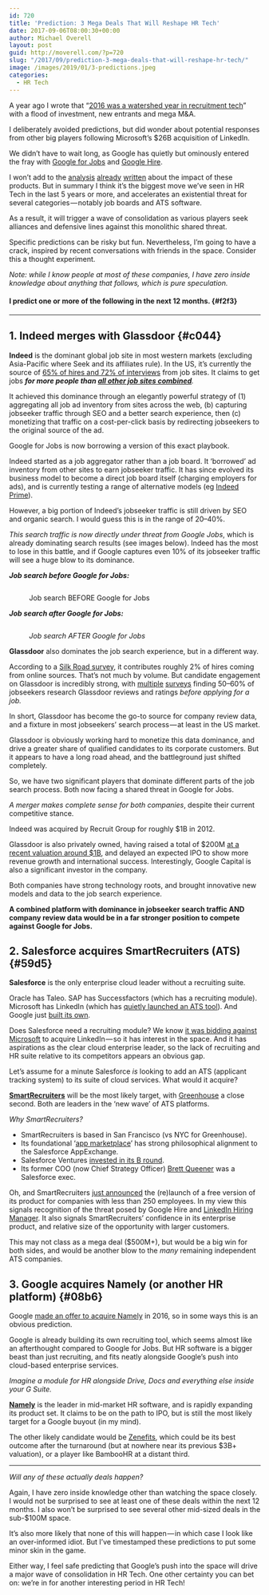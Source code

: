 ```yaml
---
id: 720
title: 'Prediction: 3 Mega Deals That Will Reshape HR Tech'
date: 2017-09-06T08:00:30+00:00
author: Michael Overell
layout: post
guid: http://moverell.com/?p=720
slug: "/2017/09/prediction-3-mega-deals-that-will-reshape-hr-tech/"
image: /images/2019/01/3-predictions.jpeg
categories:
  - HR Tech
---
```

A year ago I wrote that “<a href="https://techcrunch.com/2016/10/29/the-history-of-innovation-in-recruitment-technology-and-services/" rel="noreferrer noopener" target="_blank">2016 was a watershed year in recruitment tech</a>” with a flood of investment, new entrants and mega M&A.

I deliberately avoided predictions, but did wonder about potential responses from other big players following Microsoft’s $26B acquisition of LinkedIn.

We didn’t have to wait long, as Google has quietly but ominously entered the fray with&nbsp;<a href="https://www.blog.google/products/search/connecting-more-americans-jobs/" rel="noreferrer noopener" target="_blank">Google for Jobs</a>&nbsp;and&nbsp;<a href="https://hire.google.com/" rel="noreferrer noopener" target="_blank">Google Hire</a>.

I won’t add to the&nbsp;<a href="https://techcrunch.com/2017/06/20/google-launches-its-ai-powered-jobs-search-engine/" rel="noreferrer noopener" target="_blank">analysis</a>&nbsp;<a href="http://searchengineland.com/google-for-jobs-open-to-job-search-sites-developers-277359" rel="noreferrer noopener" target="_blank">already</a>&nbsp;<a href="http://theundercoverrecruiter.com/google-job-search/" rel="noreferrer noopener" target="_blank">written</a>&nbsp;about the impact of these products. But in summary I think it’s the biggest move we’ve seen in HR Tech in the last 5 years or more, and accelerates an existential threat for several categories — notably job boards and ATS software.

As a result, it will trigger a wave of consolidation as various players seek alliances and defensive lines against this monolithic shared threat.

Specific predictions can be risky but fun. Nevertheless, I’m going to have a crack, inspired by recent conversations with friends in the space. Consider this a thought experiment.

_Note: while I know people at most of these companies, I have zero inside knowledge about anything that follows, which is pure speculation._

#### I predict one or more of the following in the next 12&nbsp;months. {#f2f3}

<hr class="wp-block-separator" />

## 1. Indeed merges with Glassdoor {#c044}

**Indeed**&nbsp;is the dominant global job site in most western markets (excluding Asia-Pacific where Seek and its affiliates rule). In the US, it’s currently the source of&nbsp;<a href="http://blog.indeed.com/2017/05/31/indeed-delivers-65-percent-online-hires/" rel="noreferrer noopener" target="_blank">65% of hires and 72% of interviews</a>&nbsp;from job sites. It claims to get jobs&nbsp;**_for more people than&nbsp;_**<a href="http://blog.indeed.com/2017/05/31/indeed-delivers-65-percent-online-hires/" rel="noreferrer noopener" target="_blank"><strong><em>all other job sites combined</em></strong></a>_._

It achieved this dominance through an elegantly powerful strategy of (1) aggregating all job ad inventory from sites across the web, (b) capturing jobseeker traffic through SEO and a better search experience, then (c) monetizing that traffic on a cost-per-click basis by redirecting jobseekers to the original source of the ad.

Google for Jobs is now borrowing a version of this exact playbook.

Indeed started as a job aggregator rather than a job board. It ‘borrowed’ ad inventory from other sites to earn jobseeker traffic. It has since evolved its business model to become a direct job board itself (charging employers for ads), and is currently testing a range of alternative models (eg&nbsp;<a href="https://www.indeed.com/prime%27" rel="noreferrer noopener" target="_blank">Indeed Prime</a>).

However, a big portion of Indeed’s jobseeker traffic is still driven by SEO and organic search. I would guess this is in the range of 20–40%.

_This search traffic is now directly under threat from Google Jobs_, which is already dominating search results (see images below). Indeed has the most to lose in this battle, and if Google captures even 10% of its jobseeker traffic will see a huge blow to its dominance.

**_Job search before Google for Jobs:_**<figure class="wp-block-image">

<img src="https://i0.wp.com/cdn-images-1.medium.com/max/1600/1*Y0Awq6-3M5YYgx4PdYMjZA.png?w=770&#038;ssl=1" alt="" data-recalc-dims="1" /><figcaption>Job search BEFORE Google for&nbsp;Jobs</figcaption></figure>

**_Job search after Google for Jobs:_**<figure class="wp-block-image">

<img src="https://i0.wp.com/cdn-images-1.medium.com/max/1600/1*CgDnkqNCrXNFldGaLbFvzA.png?w=770&#038;ssl=1" alt="" data-recalc-dims="1" /><figcaption>_Job search AFTER Google for&nbsp;Jobs_</figcaption></figure>

**Glassdoor**&nbsp;also dominates the job search experience, but in a different way.

According to a&nbsp;<a href="http://hr1.silkroad.com/sources-of-hire-2017" rel="noreferrer noopener" target="_blank">Silk Road survey</a>, it contributes roughly 2% of hires coming from online sources. That’s not much by volume. But candidate engagement on Glassdoor is incredibly strong, with&nbsp;<a href="https://www.ere.net/half-of-all-job-seekers-consult-glassdoor-reviews/" rel="noreferrer noopener" target="_blank">multiple</a>&nbsp;<a href="https://www.glassdoor.com/employers/popular-topics/hr-stats.htm" rel="noreferrer noopener" target="_blank">surveys</a>&nbsp;finding 50–60% of jobseekers research Glassdoor reviews and ratings&nbsp;_before applying for a job._

In short, Glassdoor has become the go-to source for company review data, and a fixture in most jobseekers’ search process — at least in the US market.

Glassdoor is obviously working hard to monetize this data dominance, and drive a greater share of qualified candidates to its corporate customers. But it appears to have a long road ahead, and the battleground just shifted completely.

So, we have two significant players that dominate different parts of the job search process. Both now facing a shared threat in Google for Jobs.

_A merger makes complete sense for both companies_, despite their current competitive stance.

Indeed was acquired by Recruit Group for roughly $1B in 2012.

Glassdoor is also privately owned, having raised a total of $200M&nbsp;<a href="https://techcrunch.com/2016/06/03/glassdoor-raises-40m-valued-around-1b-to-bring-more-transparency-to-the-job-market/" rel="noreferrer noopener" target="_blank">at a recent valuation around $1B</a>, and delayed an expected IPO to show more revenue growth and international success. Interestingly, Google Capital is also a significant investor in the company.

Both companies have strong technology roots, and brought innovative new models and data to the job search experience.

**A combined platform with dominance in jobseeker search traffic AND company review data would be in a far stronger position to compete against Google for Jobs.**

## 2. Salesforce acquires SmartRecruiters (ATS) {#59d5}

**Salesforce**&nbsp;is the only enterprise cloud leader without a recruiting suite.

Oracle has Taleo. SAP has Successfactors (which has a recruiting module). Microsoft has LinkedIn (which has&nbsp;<a href="https://business.linkedin.com/talent-solutions/hiring-manager" rel="noreferrer noopener" target="_blank">quietly launched an ATS tool</a>). And Google just&nbsp;<a href="https://business.linkedin.com/talent-solutions/hiring-manager" rel="noreferrer noopener" target="_blank">built its own</a>.

Does Salesforce need a recruiting module? We know&nbsp;<a href="https://www.recode.net/2016/7/2/12085428/linkedin-microsoft-salesforce-google-deal-timeline" rel="noreferrer noopener" target="_blank">it was bidding against Microsoft</a>&nbsp;to acquire LinkedIn — so it has interest in the space. And it has aspirations as the clear cloud enterprise leader, so the lack of recruiting and HR suite relative to its competitors appears an obvious gap.

Let’s assume for a minute Salesforce&nbsp;_is_&nbsp;looking to add an ATS (applicant tracking system) to its suite of cloud services. What would it acquire?

<a href="https://www.smartrecruiters.com/" rel="noreferrer noopener" target="_blank"><strong>SmartRecruiters</strong></a>&nbsp;will be the most likely target, with&nbsp;<a href="https://www.greenhouse.io/" rel="noreferrer noopener" target="_blank">Greenhouse</a>&nbsp;a close second. Both are leaders in the ‘new wave’ of ATS platforms.

_Why SmartRecruiters?_

  * SmartRecruiters is based in San Francisco (vs NYC for Greenhouse).
  * Its foundational ‘<a href="https://www.smartrecruiters.com/recruiting-software/marketplace/" rel="noreferrer noopener" target="_blank">app marketplace</a>’ has strong philosophical alignment to the Salesforce AppExchange.
  * Salesforce Ventures&nbsp;<a href="https://www.crunchbase.com/organization/smartrecruiters#/entity" rel="noreferrer noopener" target="_blank">invested in its B round</a>.
  * Its former COO (now Chief Strategy Officer)&nbsp;<a href="https://www.linkedin.com/in/brettqueener" rel="noreferrer noopener" target="_blank">Brett Queener</a>&nbsp;was a Salesforce exec.

Oh, and SmartRecruiters&nbsp;<a href="http://www.businesswire.com/news/home/20170905005296/en/CORRECTING-REPLACING-SmartRecruiters-Releases-Free-Recruiting-Software" rel="noreferrer noopener" target="_blank">just announced</a>&nbsp;the (re)launch of a free version of its product for companies with less than 250 employees. In my view this signals recognition of the threat posed by Google Hire and&nbsp;<a href="https://business.linkedin.com/talent-solutions/hiring-manager#" rel="noreferrer noopener" target="_blank">LinkedIn Hiring Manager</a>. It also signals SmartRecruiters’ confidence in its enterprise product, and relative size of the opportunity with larger customers.

This may not class as a mega deal ($500M+), but would be a big win for both sides, and would be another blow to the&nbsp;_many_&nbsp;remaining independent ATS companies.

## 3. Google acquires Namely (or another HR platform) {#08b6}

Google&nbsp;<a href="https://techcrunch.com/2017/01/05/namely-raises-50m-to-take-on-the-biggies-in-hr/" rel="noreferrer noopener" target="_blank">made an offer to acquire Namely</a>&nbsp;in 2016, so in some ways this is an obvious prediction.

Google is already building its own recruiting tool, which seems almost like an afterthought compared to Google for Jobs. But HR software is a bigger beast than just recruiting, and fits neatly alongside Google’s push into cloud-based enterprise services.

_Imagine a module for HR alongside Drive, Docs and everything else inside your G Suite._

<a href="http://namely.com/" rel="noreferrer noopener" target="_blank"><strong>Namely</strong></a>&nbsp;is the leader in mid-market HR software, and is rapidly expanding its product set. It claims to be on the path to IPO, but is still the most likely target for a Google buyout (in my mind).

The other likely candidate would be&nbsp;<a href="http://zenefits.com/" rel="noreferrer noopener" target="_blank">Zenefits</a>, which could be its best outcome after the turnaround (but at nowhere near its previous $3B+ valuation), or a player like BambooHR at a distant third.

<hr class="wp-block-separator" />

_Will any of these actually deals happen?_

Again, I have zero inside knowledge other than watching the space closely. I would not be surprised to see at least one of these deals within the next 12 months. I also won’t be surprised to see several other mid-sized deals in the sub-$100M space.

It’s also more likely that none of this will happen — in which case I look like an over-informed idiot. But I’ve timestamped these predictions to put some minor skin in the game.

Either way, I feel safe predicting that Google’s push into the space will drive a major wave of consolidation in HR Tech. One other certainty you can bet on: we’re in for another interesting period in HR Tech!

